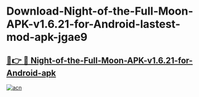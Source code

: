 # Download-Night-of-the-Full-Moon-APK-v1.6.21-for-Android-lastest-mod-apk-jgae9

<h2><a href="https://apkcomod.com?title=Night-of-the-Full-Moon-APK-v1.6.21-for-Android">🔗👉 🔴 Night-of-the-Full-Moon-APK-v1.6.21-for-Android-apk </a></h2>

[![acn](https://github.com/user-attachments/assets/0f9c940e-d8b0-45ae-aac7-cd30a18b3e1c)](https://apkcomod.com?title=Night-of-the-Full-Moon-APK-v1.6.21-for-Android)
